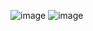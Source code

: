 
![image](https://github.com/parimalcto/Emerging_Technology/assets/139759525/89d16c6e-41e8-4a58-8d04-fd08cb817730)
![image](https://github.com/parimalcto/Emerging_Technology/assets/139759525/183110f0-7e17-464c-9260-be007be08257)




